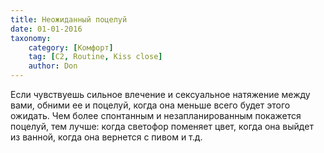 ```yaml
---
title: Неожиданный поцелуй
date: 01-01-2016
taxonomy:
    category: [Комфорт]
	tag: [C2, Routine, Kiss close]
	author: Don
---
```


Если чувствуешь сильное влечение и сексуальное натяжение между вами, обними ее и поцелуй, когда она меньше всего будет этого ожидать. Чем более спонтанным и незапланированным покажется поцелуй, тем лучше: когда светофор поменяет цвет, когда она выйдет из ванной, когда она вернется с пивом и т.д.
